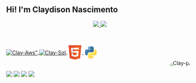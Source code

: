 ## Hi! I'm Claydison Nascimento 

<div align="center">
  <a href="https://github.com/claydisonnascimento">
  <img height="170em" src="https://github-readme-stats.vercel.app/api?username=claydisonnascimento&show_icons=true&theme=dark&include_all_commits=true&count_private=true"/>
  <img height="170em" src="https://github-readme-stats.vercel.app/api/top-langs/?username=claydisonnascimento&layout=compact&langs_count=7&theme=dark"/>
</div>

##

<div style="display: inline_block"><br>
  <img align="center" alt=Clay-Aws" height="60" width="60" src="https://cdn.jsdelivr.net/gh/devicons/devicon/icons/amazonwebservices/amazonwebservices-plain-wordmark.svg">
  <img align="center" alt="Clay-Sql" height="60" width="60" src="https://cdn.jsdelivr.net/gh/devicons/devicon/icons/microsoftsqlserver/microsoftsqlserver-plain-wordmark.svg"
  <img align="center" alt="Clay-Js" height="40" width="40" src="https://raw.githubusercontent.com/devicons/devicon/master/icons/javascript/javascript-plain.svg">
  <img align="center" alt="Clay-HTML" height="40" width="40" src="https://raw.githubusercontent.com/devicons/devicon/master/icons/html5/html5-original.svg">
  <img align="center" alt="Clay-Python" height="40" width="40" src="https://raw.githubusercontent.com/devicons/devicon/master/icons/python/python-original.svg">
</div>
<img align="right" alt="Clay-pic" height="140" style="border-radius:40px;" src="https://i.picasion.com/pic92/2fb7d2bc1913f2ff7e848902e9b4601d.gif">

##
  <a href = "mailto:claydisonnascimento@outlook.com"><img src="https://img.shields.io/badge/Microsoft_Outlook-0078D4?style=for-the-badge&logo=microsoft-outlook&logoColor=white" target="_blank"></a>
  <a href="https://www.linkedin.com/in/claydisonnascimento" target="_blank"><img src="https://img.shields.io/badge/-LinkedIn-%230077B5?style=for-the-badge&logo=linkedin&logoColor=white" target="_blank"></a>
  <a href="https://www.notion.so/Welcome-d6ce424532354ad7ab451f37fc053623" target="_blank"><img src="https://img.shields.io/badge/Notion-000000?style=for-the-badge&logo=notion&logoColor=white" target="_blank"></a>
  <a href="https://github.com/claydisonnascimento" target="_blank"><img src="https://img.shields.io/badge/GitHub-100000?style=for-the-badge&logo=github&logoColor=white" target="_blank"></a>
 
</div>
